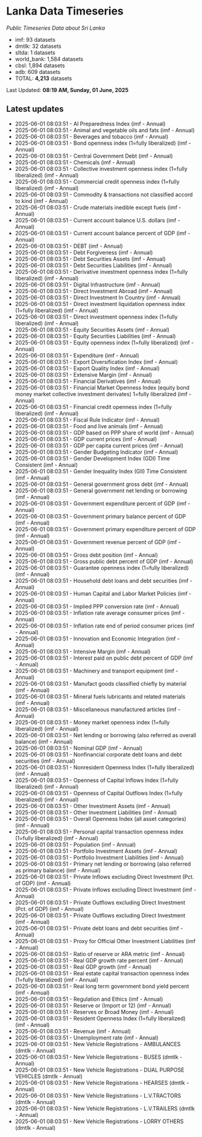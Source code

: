 # Lanka Data Timeseries
*Public Timeseries Data about Sri Lanka*

* imf: 93 datasets
* dmtlk: 32 datasets
* sltda: 1 datasets
* world_bank: 1,584 datasets
* cbsl: 1,894 datasets
* adb: 609 datasets
* TOTAL: **4,213** datasets

Last Updated: **08:19 AM, Sunday, 01 June, 2025**

## Latest updates

* 2025-06-01 08:03:51 - AI Preparedness Index (imf - Annual)
* 2025-06-01 08:03:51 - Animal and vegetable oils and fats (imf - Annual)
* 2025-06-01 08:03:51 - Beverages and tobacco (imf - Annual)
* 2025-06-01 08:03:51 - Bond openness index (1=fully liberalized) (imf - Annual)
* 2025-06-01 08:03:51 - Central Government Debt (imf - Annual)
* 2025-06-01 08:03:51 - Chemicals (imf - Annual)
* 2025-06-01 08:03:51 - Collective investment openness index (1=fully liberalized) (imf - Annual)
* 2025-06-01 08:03:51 - Commercial credit openness index (1=fully liberalized) (imf - Annual)
* 2025-06-01 08:03:51 - Commodity & transactions not classified accord to kind (imf - Annual)
* 2025-06-01 08:03:51 - Crude materials inedible except fuels (imf - Annual)
* 2025-06-01 08:03:51 - Current account balance U.S. dollars (imf - Annual)
* 2025-06-01 08:03:51 - Current account balance percent of GDP (imf - Annual)
* 2025-06-01 08:03:51 - DEBT (imf - Annual)
* 2025-06-01 08:03:51 - Debt Forgiveness (imf - Annual)
* 2025-06-01 08:03:51 - Debt Securities Assets (imf - Annual)
* 2025-06-01 08:03:51 - Debt Securities Liabilities (imf - Annual)
* 2025-06-01 08:03:51 - Derivative investment openness index (1=fully liberalized) (imf - Annual)
* 2025-06-01 08:03:51 - Digital Infrastructure (imf - Annual)
* 2025-06-01 08:03:51 - Direct Investment Abroad (imf - Annual)
* 2025-06-01 08:03:51 - Direct Investment In Country (imf - Annual)
* 2025-06-01 08:03:51 - Direct investment liquidation openness index (1=fully liberalized) (imf - Annual)
* 2025-06-01 08:03:51 - Direct investment openness index (1=fully liberalized) (imf - Annual)
* 2025-06-01 08:03:51 - Equity Securities Assets (imf - Annual)
* 2025-06-01 08:03:51 - Equity Securities Liabilities (imf - Annual)
* 2025-06-01 08:03:51 - Equity openness index (1=fully liberalized) (imf - Annual)
* 2025-06-01 08:03:51 - Expenditure (imf - Annual)
* 2025-06-01 08:03:51 - Export Diversification Index (imf - Annual)
* 2025-06-01 08:03:51 - Export Quality Index (imf - Annual)
* 2025-06-01 08:03:51 - Extensive Margin (imf - Annual)
* 2025-06-01 08:03:51 - Financial Derivatives (imf - Annual)
* 2025-06-01 08:03:51 - Financial Market Openness Index (equity bond money market collective investment derivates) 1=fully liberalized (imf - Annual)
* 2025-06-01 08:03:51 - Financial credit openness index (1=fully liberalized) (imf - Annual)
* 2025-06-01 08:03:51 - Fiscal Rule Indicator (imf - Annual)
* 2025-06-01 08:03:51 - Food and live animals (imf - Annual)
* 2025-06-01 08:03:51 - GDP based on PPP share of world (imf - Annual)
* 2025-06-01 08:03:51 - GDP current prices (imf - Annual)
* 2025-06-01 08:03:51 - GDP per capita current prices (imf - Annual)
* 2025-06-01 08:03:51 - Gender Budgeting Indicator (imf - Annual)
* 2025-06-01 08:03:51 - Gender Development Index (GDI) Time Consistent (imf - Annual)
* 2025-06-01 08:03:51 - Gender Inequality Index (GII) Time Consistent (imf - Annual)
* 2025-06-01 08:03:51 - General government gross debt (imf - Annual)
* 2025-06-01 08:03:51 - General government net lending or borrowing (imf - Annual)
* 2025-06-01 08:03:51 - Government expenditure percent of GDP (imf - Annual)
* 2025-06-01 08:03:51 - Government primary balance percent of GDP (imf - Annual)
* 2025-06-01 08:03:51 - Government primary expenditure percent of GDP (imf - Annual)
* 2025-06-01 08:03:51 - Government revenue percent of GDP (imf - Annual)
* 2025-06-01 08:03:51 - Gross debt position (imf - Annual)
* 2025-06-01 08:03:51 - Gross public debt percent of GDP (imf - Annual)
* 2025-06-01 08:03:51 - Guarantee openness index (1=fully liberalized) (imf - Annual)
* 2025-06-01 08:03:51 - Household debt loans and debt securities (imf - Annual)
* 2025-06-01 08:03:51 - Human Capital and Labor Market Policies (imf - Annual)
* 2025-06-01 08:03:51 - Implied PPP conversion rate (imf - Annual)
* 2025-06-01 08:03:51 - Inflation rate average consumer prices (imf - Annual)
* 2025-06-01 08:03:51 - Inflation rate end of period consumer prices (imf - Annual)
* 2025-06-01 08:03:51 - Innovation and Economic Integration (imf - Annual)
* 2025-06-01 08:03:51 - Intensive Margin (imf - Annual)
* 2025-06-01 08:03:51 - Interest paid on public debt percent of GDP (imf - Annual)
* 2025-06-01 08:03:51 - Machinery and transport equipment (imf - Annual)
* 2025-06-01 08:03:51 - Manufact goods classified chiefly by material (imf - Annual)
* 2025-06-01 08:03:51 - Mineral fuels lubricants and related materials (imf - Annual)
* 2025-06-01 08:03:51 - Miscellaneous manufactured articles (imf - Annual)
* 2025-06-01 08:03:51 - Money market openness index (1=fully liberalized) (imf - Annual)
* 2025-06-01 08:03:51 - Net lending or borrowing (also referred as overall balance) (imf - Annual)
* 2025-06-01 08:03:51 - Nominal GDP (imf - Annual)
* 2025-06-01 08:03:51 - Nonfinancial corporate debt loans and debt securities (imf - Annual)
* 2025-06-01 08:03:51 - Nonresident Openness Index (1=fully liberalized) (imf - Annual)
* 2025-06-01 08:03:51 - Openness of Capital Inflows Index (1=fully liberalized) (imf - Annual)
* 2025-06-01 08:03:51 - Openness of Capital Outflows Index (1=fully liberalized) (imf - Annual)
* 2025-06-01 08:03:51 - Other Investment Assets (imf - Annual)
* 2025-06-01 08:03:51 - Other Investment Liabilities (imf - Annual)
* 2025-06-01 08:03:51 - Overall Openness Index (all asset categories) (imf - Annual)
* 2025-06-01 08:03:51 - Personal capital transaction openness index (1=fully liberalized) (imf - Annual)
* 2025-06-01 08:03:51 - Population (imf - Annual)
* 2025-06-01 08:03:51 - Portfolio Investment Assets (imf - Annual)
* 2025-06-01 08:03:51 - Portfolio Investment Liabilities (imf - Annual)
* 2025-06-01 08:03:51 - Primary net lending or borrowing (also referred as primary balance) (imf - Annual)
* 2025-06-01 08:03:51 - Private Inflows excluding Direct Investment (Pct. of GDP) (imf - Annual)
* 2025-06-01 08:03:51 - Private Inflows excluding Direct Investment (imf - Annual)
* 2025-06-01 08:03:51 - Private Outflows excluding Direct Investment (Pct. of GDP) (imf - Annual)
* 2025-06-01 08:03:51 - Private Outflows excluding Direct Investment (imf - Annual)
* 2025-06-01 08:03:51 - Private debt loans and debt securities (imf - Annual)
* 2025-06-01 08:03:51 - Proxy for Official Other Investment Liabilities (imf - Annual)
* 2025-06-01 08:03:51 - Ratio of reserve or ARA metric (imf - Annual)
* 2025-06-01 08:03:51 - Real GDP growth rate percent (imf - Annual)
* 2025-06-01 08:03:51 - Real GDP growth (imf - Annual)
* 2025-06-01 08:03:51 - Real estate capital transaction openness index (1=fully liberalized) (imf - Annual)
* 2025-06-01 08:03:51 - Real long term government bond yield percent (imf - Annual)
* 2025-06-01 08:03:51 - Regulation and Ethics (imf - Annual)
* 2025-06-01 08:03:51 - Reserve or (Import or 12) (imf - Annual)
* 2025-06-01 08:03:51 - Reserves or Broad Money (imf - Annual)
* 2025-06-01 08:03:51 - Resident Openness Index (1=fully liberalized) (imf - Annual)
* 2025-06-01 08:03:51 - Revenue (imf - Annual)
* 2025-06-01 08:03:51 - Unemployment rate (imf - Annual)
* 2025-06-01 08:03:51 - New Vehicle Registrations - AMBULANCES (dmtlk - Annual)
* 2025-06-01 08:03:51 - New Vehicle Registrations - BUSES (dmtlk - Annual)
* 2025-06-01 08:03:51 - New Vehicle Registrations - DUAL PURPOSE VEHICLES (dmtlk - Annual)
* 2025-06-01 08:03:51 - New Vehicle Registrations - HEARSES (dmtlk - Annual)
* 2025-06-01 08:03:51 - New Vehicle Registrations - L.V.TRACTORS (dmtlk - Annual)
* 2025-06-01 08:03:51 - New Vehicle Registrations - L.V.TRAILERS (dmtlk - Annual)
* 2025-06-01 08:03:51 - New Vehicle Registrations - LORRY OTHERS (dmtlk - Annual)